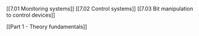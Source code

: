 [[7.01 Monitoring systems]]
[[7.02 Control systems]]
[[7.03 Bit manipulation to control devices]]

[[Part 1 - Theory fundamentals]]
